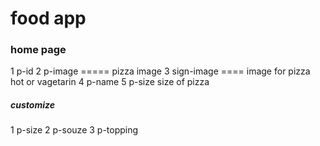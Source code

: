# food app

### home page

1    p-id
2    p-image ===== pizza image
3    sign-image ==== image for pizza hot or vagetarin
4    p-name 
5    p-size size of pizza 

##### customize

  1  p-size
  2  p-souze 
  3  p-topping